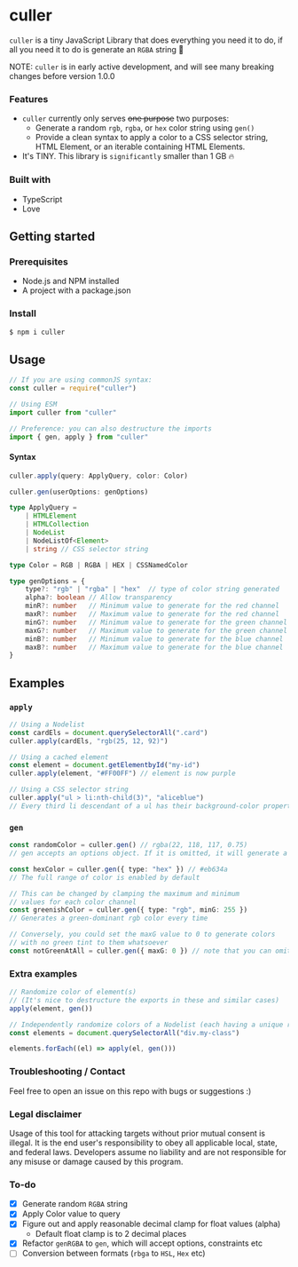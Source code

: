 # culler

`culler` is a tiny JavaScript Library that does everything you need it to do, if all you need it to do is generate an `RGBA` string 🎨

NOTE: `culler` is in early active development, and will see many breaking changes before version 1.0.0

### Features

- `culler` currently only serves ~~one purpose~~ two purposes:
  - Generate a random `rgb`, `rgba`, or `hex` color string using `gen()`
  - Provide a clean syntax to apply a color to a CSS selector string, HTML Element, or an iterable containing HTML Elements.
- It's TINY. This library is `significantly` smaller than 1 GB 🔥

### Built with

- TypeScript
- Love

## Getting started

### Prerequisites

- Node.js and NPM installed
- A project with a package.json

### Install

```bash
$ npm i culler
```

## Usage

```ts
// If you are using commonJS syntax:
const culler = require("culler")

// Using ESM
import culler from "culler"

// Preference: you can also destructure the imports
import { gen, apply } from "culler"
```

#### Syntax

```ts
culler.apply(query: ApplyQuery, color: Color)

culler.gen(userOptions: genOptions)

type ApplyQuery =
	| HTMLElement
	| HTMLCollection
	| NodeList
	| NodeListOf<Element>
	| string // CSS selector string

type Color = RGB | RGBA | HEX | CSSNamedColor

type genOptions = {
	type?: "rgb" | "rgba" | "hex"  // type of color string generated   - default: rgba
	alpha?: boolean // Allow transparency                              - default: true
	minR?: number   // Minimum value to generate for the red channel   - default: 0
	maxR?: number   // Maximum value to generate for the red channel   - default: 255
	minG?: number	// Minimum value to generate for the green channel - default: 0
	maxG?: number	// Maximum value to generate for the green channel - default: 255
	minB?: number	// Minimum value to generate for the blue channel  - default: 0
	maxB?: number	// Maximum value to generate for the blue channel  - default: 255
}

```

## Examples

### `apply`

```ts
// Using a Nodelist
const cardEls = document.querySelectorAll(".card")
culler.apply(cardEls, "rgb(25, 12, 92)")

// Using a cached element
const element = document.getElementbyId("my-id")
culler.apply(element, "#FF00FF") // element is now purple

// Using a CSS selector string
culler.apply("ul > li:nth-child(3)", "aliceblue")
// Every third li descendant of a ul has their background-color property set to aliceblue
```

### `gen`

```ts
const randomColor = culler.gen() // rgba(22, 118, 117, 0.75)
// gen accepts an options object. If it is omitted, it will generate a random rgba string

const hexColor = culler.gen({ type: "hex" }) // #eb634a
// The full range of color is enabled by default

// This can be changed by clamping the maximum and minimum
// values for each color channel
const greenishColor = culler.gen({ type: "rgb", minG: 255 })
// Generates a green-dominant rgb color every time

// Conversely, you could set the maxG value to 0 to generate colors
// with no green tint to them whatsoever
const notGreenAtAll = culler.gen({ maxG: 0 }) // note that you can omit type, which will default to rgba
```

### Extra examples

```ts
// Randomize color of element(s)
// (It's nice to destructure the exports in these and similar cases)
apply(element, gen())

// Independently randomize colors of a Nodelist (each having a unique random color)
const elements = document.querySelectorAll("div.my-class")

elements.forEach((el) => apply(el, gen()))
```

### Troubleshooting / Contact

Feel free to open an issue on this repo with bugs or suggestions :)

### Legal disclaimer

Usage of this tool for attacking targets without prior mutual consent is illegal. It is the end user's responsibility to obey all applicable local, state, and federal laws. Developers assume no liability and are not responsible for any misuse or damage caused by this program.

### To-do

- [x] Generate random `RGBA` string
- [x] Apply Color value to query
- [x] Figure out and apply reasonable decimal clamp for float values (alpha)
  - Default float clamp is to 2 decimal places
- [x] Refactor `genRGBA` to `gen`, which will accept options, constraints etc
- [ ] Conversion between formats (`rbga` to `HSL`, `Hex` etc)

